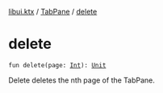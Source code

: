 [libui.ktx](../index.md) / [TabPane](index.md) / [delete](./delete.md)

# delete

`fun delete(page: `[`Int`](https://kotlinlang.org/api/latest/jvm/stdlib/kotlin/-int/index.html)`): `[`Unit`](https://kotlinlang.org/api/latest/jvm/stdlib/kotlin/-unit/index.html)

Delete deletes the nth page of the TabPane.

